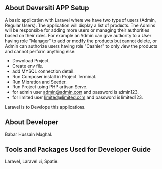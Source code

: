 ## About Deversiti APP Setup

A basic application with Laravel where we have two type of users (Admin, Regular Users). The application will display a list of products. The Admins will be responsible for adding more users or managing their authorities based on their roles. For example an Admin can give authority to a User having role "Manager" to add or modify the products but cannot delete, or Admin can authorize users having role "Cashier" to only view the products and cannot perform anything else:

- Download Project.
- Create env file.
- add MYSQL connection detail.
- Run Composer install in Project Terminal.
- Run Migration and Seeder.
- Run Project using PHP artisan Serve.
- for admin user admin@admin.com and password is admin123.
- for limited user limited@limited.com and password is limited123.

Laravel is to Develope this applications.

## About Developer

Babar Hussain Mughal.

## Tools and Packages Used for Developer Guide

Laravel, Laravel ui, Spatie.

